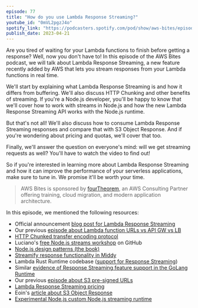 ```yaml
---
episode: 77
title: "How do you use Lambda Response Streaming?"
youtube_id: "0mVL2pgzJ4o"
spotify_link: "https://podcasters.spotify.com/pod/show/aws-bites/episodes/77--How-do-you-use-Lambda-Response-Streaming-e22k8ko"
publish_date: 2023-04-21
---
```


Are you tired of waiting for your Lambda functions to finish before getting a response? Well, now you don't have to! In this episode of the AWS Bites podcast, we will talk about Lambda Response Streaming, a new feature recently added by AWS that lets you stream responses from your Lambda functions in real time.

We'll start by explaining what Lambda Response Streaming is and how it differs from buffering. We'll also discuss HTTP Chunking and other benefits of streaming. If you're a Node.js developer, you'll be happy to know that we'll cover how to work with streams in Node.js and how the new Lambda Response Streaming API works with the Node.js runtime.

But that's not all! We'll also discuss how to consume Lambda Response Streaming responses and compare that with S3 Object Response. And if you're wondering about pricing and quotas, we'll cover that too.

Finally, we'll answer the question on everyone's mind: will we get streaming requests as well? You'll have to watch the video to find out!

So if you're interested in learning more about Lambda Response Streaming and how it can improve the performance of your serverless applications, make sure to tune in. We promise it'll be worth your time.

> AWS Bites is sponsored by [fourTheorem](https://fourtheorem.com/), an AWS Consulting Partner offering training, cloud migration, and modern application architecture.


In this episode, we mentioned the following resources:

- Official announcement [blog post for Lambda Response Streaming](https://aws.amazon.com/blogs/compute/introducing-aws-lambda-response-streaming/)
- Our previous [episode about Lambda function URLs vs API GW vs LB](https://awsbites.com/74-function-urls-vs-api-gateway/ )
- [HTTP Chunked transfer encoding protocol](https://en.wikipedia.org/wiki/Chunked_transfer_encoding)
- Luciano's [free Node.js streams workshop](https://github.com/lmammino/streams-workshop) on GitHub
- [Node.js design patterns (the book)](https://nodejsdesignpatterns.com )
- [Streamify response functionality in Middy](https://middy.js.org/docs/intro/streamify-response/)
- Lambda Rust Runtime codebase ([support for Response Streaming](https://github.com/awslabs/aws-lambda-rust-runtime/blob/3fce312eb77f7ec1722e1c4605b11f770e286ed9/lambda-runtime/src/streaming.rs#L214))
- Similar [evidence of Response Streaming feature support in the GoLang Runtime](https://github.com/aws/aws-lambda-go/blob/81d63bd21219911099b1dd9a2b1e4d46d4a87288/events/lambda_function_urls.go#L134)
- Our previous [episode about S3 pre-signed URLs](https://awsbites.com/56-what-can-you-do-with-s3-presigned-urls/)
- [Lambda Response Streaming pricing](https://aws.amazon.com/lambda/pricing/#:~:text=Lambda%20HTTP%20Response%20Stream%20Pricing,-AWS%20Lambda%20functions)
- Eoin's [article about S3 Object Response](https://eoins.medium.com/using-s3-object-lambdas-to-generate-and-transform-on-the-fly-874b0f27fb84)
- [Experimental Node.js custom Node.js streaming runtime](https://github.com/lmammino/lambda-node-streaming-runtime/)
